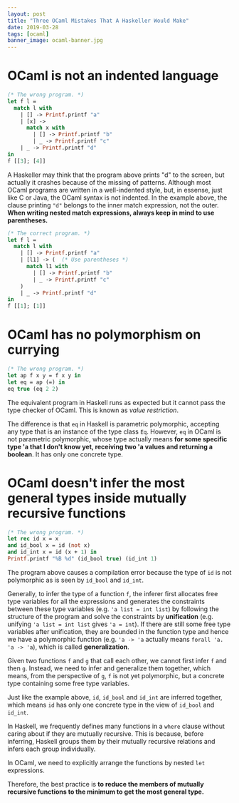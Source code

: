 ```yaml
---
layout: post
title: "Three OCaml Mistakes That A Haskeller Would Make"
date: 2019-03-28
tags: [ocaml]
banner_image: ocaml-banner.jpg
---
```


# OCaml is not an indented language

```ocaml
(* The wrong program. *)
let f l =
  match l with
    | [] -> Printf.printf "a"
    | [x] -> 
      match x with
        | [] -> Printf.printf "b"
        | _ -> Printf.printf "c"
    | _ -> Printf.printf "d"
in
f [[3]; [4]]
```

A Haskeller may think that the program above prints "d" to the screen, but actually it crashes because of the missing of patterns. Although most OCaml programs are written in a well-indented style, but, in essense, just like C or Java, the OCaml syntax is not indented. In the example above, the clause printing `"d"` belongs to the inner match expression, not the outer. **When writing nested match expressions, always keep in mind to use parentheses.**

<!--more-->

```ocaml
(* The correct program. *)
let f l =
  match l with
    | [] -> Printf.printf "a"
    | [l1] -> (  (* Use parentheses *)
      match l1 with
        | [] -> Printf.printf "b"
        | _ -> Printf.printf "c"
    )
    | _ -> Printf.printf "d"
in
f [[1]; [1]]
```

# OCaml has no polymorphism on currying

```ocaml
(* The wrong program. *)
let ap f x y = f x y in
let eq = ap (=) in
eq true (eq 2 2)
```

The equivalent program in Haskell runs as expected but it cannot pass the type checker of OCaml. This is known as *value restriction*.

The difference is that `eq` in Haskell is parametric polymorphic, accepting any type that is an instance of the type class `Eq`. However, `eq` in OCaml is not parametric polymorphic, whose type actually means **for some specific type 'a that I don't know yet, receiving two 'a values and returning a boolean**. It has only one concrete type.

# OCaml doesn't infer the most general types inside mutually recursive functions

```ocaml
(* The wrong program. *)
let rec id x = x
and id_bool x = id (not x)
and id_int x = id (x + 1) in
Printf.printf "%B %d" (id_bool true) (id_int 1)
```

The program above causes a compilation error because the type of `id` is not polymorphic as is seen by `id_bool` and `id_int`.

Generally, to infer the type of a function `f`, the inferer first allocates free type variables for all the expressions and generates the constraints between these type variables (e.g. `'a list = int list`) by following the structure of the program and solve the constraints by **unification** (e.g. unifying `'a list = int list` gives `'a = int`). If there are still some free type variables after unification, they are bounded in the function type and hence we have a polymorphic function (e.g. `'a -> 'a` actually means `forall 'a. 'a -> 'a`), which is called **generalization**.

Given two functions `f` and `g` that call each other, we cannot first infer `f` and then `g`. Instead, we need to infer and generalize them together, which means, from the perspective of `g`, `f` is not yet polymorphic, but a concrete type containing some free type variables.

Just like the example above, `id`, `id_bool` and `id_int` are inferred together, which means `id` has only one concrete type in the view of `id_bool` and `id_int`.

In Haskell, we frequently defines many functions in a `where` clause without caring about if they are mutually recursive. This is because, before inferring, Haskell groups them by their mutually recursive relations and infers each group individually.

In OCaml, we need to explicitly arrange the functions by nested `let` expressions. 

Therefore, the best practice is **to reduce the members of mutually recursive functions to the minimum to get the most general type.**
